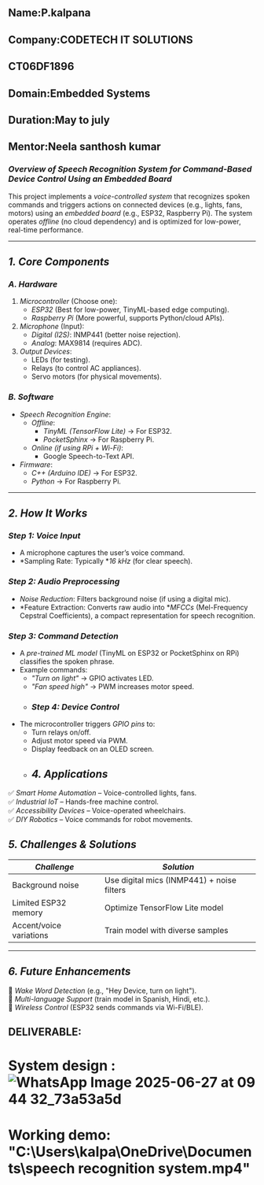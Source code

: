 ## Name:P.kalpana
## Company:CODETECH IT SOLUTIONS
## CT06DF1896
## Domain:Embedded Systems
## Duration:May to july
## Mentor:Neela santhosh kumar 
### *Overview of Speech Recognition System for Command-Based Device Control Using an Embedded Board*  

This project implements a *voice-controlled system* that recognizes spoken commands and triggers actions on connected devices (e.g., lights, fans, motors) using an *embedded board* (e.g., ESP32, Raspberry Pi). The system operates *offline* (no cloud dependency) and is optimized for low-power, real-time performance.  

---

## *1. Core Components*  

### *A. Hardware*  
1. *Microcontroller* (Choose one):  
   - *ESP32* (Best for low-power, TinyML-based edge computing).  
   - *Raspberry Pi* (More powerful, supports Python/cloud APIs).  
2. *Microphone* (Input):  
   - *Digital (I2S)*: INMP441 (better noise rejection).  
   - *Analog*: MAX9814 (requires ADC).  
3. *Output Devices*:  
   - LEDs (for testing).  
   - Relays (to control AC appliances).  
   - Servo motors (for physical movements).  

### *B. Software*  
- *Speech Recognition Engine*:  
  - *Offline*:  
    - *TinyML (TensorFlow Lite)* → For ESP32.  
    - *PocketSphinx* → For Raspberry Pi.  
  - *Online (if using RPi + Wi-Fi)*:  
    - Google Speech-to-Text API.  
- *Firmware*:  
  - *C++ (Arduino IDE)* → For ESP32.  
  - *Python* → For Raspberry Pi.  

---

## *2. How It Works*  

### *Step 1: Voice Input*  
- A microphone captures the user’s voice command.  
- *Sampling Rate: Typically **16 kHz* (for clear speech).  

### *Step 2: Audio Preprocessing*  
- *Noise Reduction*: Filters background noise (if using a digital mic).  
- *Feature Extraction: Converts raw audio into **MFCCs* (Mel-Frequency Cepstral Coefficients), a compact representation for speech recognition.  

### *Step 3: Command Detection*  
- A *pre-trained ML model* (TinyML on ESP32 or PocketSphinx on RPi) classifies the spoken phrase.  
- Example commands:  
  - *"Turn on light"* → GPIO activates LED.  
  - *"Fan speed high"* → PWM increases motor speed.
  - ### *Step 4: Device Control*  
- The microcontroller triggers *GPIO pins* to:  
  - Turn relays on/off.  
  - Adjust motor speed via PWM.  
  - Display feedback on an OLED screen.
  - ## *4. Applications*  
✅ *Smart Home Automation* – Voice-controlled lights, fans.  
✅ *Industrial IoT* – Hands-free machine control.  
✅ *Accessibility Devices* – Voice-operated wheelchairs.  
✅ *DIY Robotics* – Voice commands for robot movements.  
## *5. Challenges & Solutions*  

| *Challenge*               | *Solution*                          |  
|-----------------------------|---------------------------------------|  
| Background noise            | Use digital mics (INMP441) + noise filters |  
| Limited ESP32 memory        | Optimize TensorFlow Lite model        |  
| Accent/voice variations     | Train model with diverse samples      |  

---

## *6. Future Enhancements*  
🔹 *Wake Word Detection* (e.g., "Hey Device, turn on light").  
🔹 *Multi-language Support* (train model in Spanish, Hindi, etc.).  
🔹 *Wireless Control* (ESP32 sends commands via Wi-Fi/BLE).  

## DELIVERABLE:
# System design :![WhatsApp Image 2025-06-27 at 09 44 32_73a53a5d](https://github.com/user-attachments/assets/a38e4121-d58c-46e4-9d03-1962ce00f93a)
# Working demo: "C:\Users\kalpa\OneDrive\Documents\speech recognition system.mp4"




 

